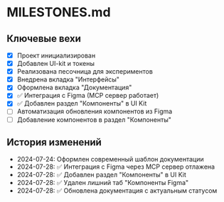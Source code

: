# MILESTONES.md

## Ключевые вехи
- [x] Проект инициализирован
- [x] Добавлен UI-kit и токены
- [x] Реализована песочница для экспериментов
- [x] Внедрена вкладка "Интерфейсы"
- [x] Оформлена вкладка "Документация"
- [x] ✅ Интеграция с Figma (MCP сервер работает)
- [x] ✅ Добавлен раздел "Компоненты" в UI Kit
- [ ] Автоматизация обновления компонентов из Figma
- [ ] Добавление компонентов в раздел "Компоненты"

## История изменений
- 2024-07-24: Оформлен современный шаблон документации
- 2024-07-28: ✅ Интеграция с Figma через MCP сервер отлажена
- 2024-07-28: ✅ Добавлен раздел "Компоненты" в UI Kit
- 2024-07-28: ✅ Удален лишний таб "Компоненты Figma"
- 2024-07-28: ✅ Обновлена документация с актуальным статусом 